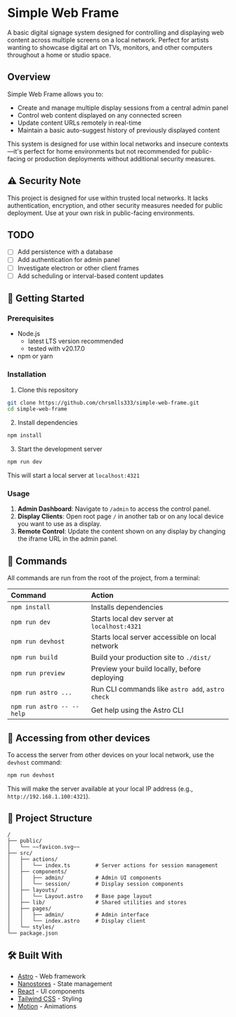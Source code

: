 # Simple Web Frame

A basic digital signage system designed for controlling and displaying web content across multiple screens on a local network. Perfect for artists wanting to showcase digital art on TVs, monitors, and other computers throughout a home or studio space.

## Overview

Simple Web Frame allows you to:

- Create and manage multiple display sessions from a central admin panel
- Control web content displayed on any connected screen
- Update content URLs remotely in real-time
- Maintain a basic auto-suggest history of previously displayed content

This system is designed for use within local networks and insecure contexts—it's perfect for home environments but not recommended for public-facing or production deployments without additional security measures.

## ⚠️ Security Note

This project is designed for use within trusted local networks. It lacks authentication, encryption, and other security measures needed for public deployment. Use at your own risk in public-facing environments.

## TODO

- [ ] Add persistence with a database
- [ ] Add authentication for admin panel
- [ ] Investigate electron or other client frames
- [ ] Add scheduling or interval-based content updates

## 🚀 Getting Started

### Prerequisites

- Node.js 
  - latest LTS version recommended
  - tested with v20.17.0
- npm or yarn

### Installation

1. Clone this repository
```sh
git clone https://github.com/chrsmlls333/simple-web-frame.git
cd simple-web-frame
```

2. Install dependencies
```sh
npm install
```

3. Start the development server
```sh
npm run dev
```

This will start a local server at `localhost:4321`

### Usage

1. **Admin Dashboard**: Navigate to `/admin` to access the control panel.
2. **Display Clients**: Open root page `/` in another tab or on any local device you want to use as a display.
3. **Remote Control**: Update the content shown on any display by changing the iframe URL in the admin panel.

## 🧞 Commands

All commands are run from the root of the project, from a terminal:

| Command                   | Action                                           |
| :------------------------ | :----------------------------------------------- |
| `npm install`             | Installs dependencies                            |
| `npm run dev`             | Starts local dev server at `localhost:4321`      |
| `npm run devhost`         | Starts local server accessible on local network  |
| `npm run build`           | Build your production site to `./dist/`          |
| `npm run preview`         | Preview your build locally, before deploying     |
| `npm run astro ...`       | Run CLI commands like `astro add`, `astro check` |
| `npm run astro -- --help` | Get help using the Astro CLI                     |

## 🧪 Accessing from other devices

To access the server from other devices on your local network, use the `devhost` command:

```sh
npm run devhost
```

This will make the server available at your local IP address (e.g., `http://192.168.1.100:4321`).

## 📂 Project Structure

```text
/
├── public/
│   └── ~~favicon.svg~~
├── src/
│   ├── actions/
│   │   └── index.ts        # Server actions for session management
│   ├── components/
│   │   ├── admin/          # Admin UI components
│   │   └── session/        # Display session components
│   ├── layouts/
│   │   └── Layout.astro    # Base page layout
│   ├── lib/                # Shared utilities and stores
│   ├── pages/
│   │   ├── admin/          # Admin interface
│   │   └── index.astro     # Display client
│   └── styles/
└── package.json
```

## 🛠️ Built With

- [Astro](https://astro.build/) - Web framework
- [Nanostores](https://github.com/nanostores/nanostores) - State management
- [React](https://reactjs.org/) - UI components
- [Tailwind CSS](https://tailwindcss.com/) - Styling
- [Motion](https://motion.dev/) - Animations
